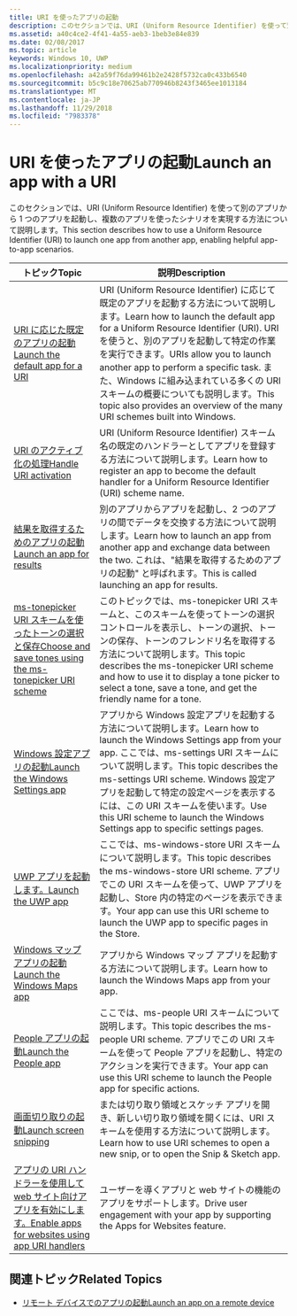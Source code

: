 ```yaml
---
title: URI を使ったアプリの起動
description: このセクションでは、URI (Uniform Resource Identifier) を使って別のアプリからアプリを起動する方法について説明します。
ms.assetid: a40c4ce2-4f41-4a55-aeb3-1beb3e84e839
ms.date: 02/08/2017
ms.topic: article
keywords: Windows 10, UWP
ms.localizationpriority: medium
ms.openlocfilehash: a42a59f76da99461b2e2428f5732ca0c433b6540
ms.sourcegitcommit: b5c9c18e70625ab770946b8243f3465ee1013184
ms.translationtype: MT
ms.contentlocale: ja-JP
ms.lasthandoff: 11/29/2018
ms.locfileid: "7983378"
---
```

# <a name="launch-an-app-with-a-uri"></a><span data-ttu-id="7f538-104">URI を使ったアプリの起動</span><span class="sxs-lookup"><span data-stu-id="7f538-104">Launch an app with a URI</span></span>

<span data-ttu-id="7f538-105">このセクションでは、URI (Uniform Resource Identifier) を使って別のアプリから 1 つのアプリを起動し、複数のアプリを使ったシナリオを実現する方法について説明します。</span><span class="sxs-lookup"><span data-stu-id="7f538-105">This section describes how to use a Uniform Resource Identifier (URI) to launch one app from another app, enabling helpful app-to-app scenarios.</span></span>

| <span data-ttu-id="7f538-106">トピック</span><span class="sxs-lookup"><span data-stu-id="7f538-106">Topic</span></span> | <span data-ttu-id="7f538-107">説明</span><span class="sxs-lookup"><span data-stu-id="7f538-107">Description</span></span> |
|-------|-------------|
| [<span data-ttu-id="7f538-108">URI に応じた既定のアプリの起動</span><span class="sxs-lookup"><span data-stu-id="7f538-108">Launch the default app for a URI</span></span>](launch-default-app.md) | <span data-ttu-id="7f538-109">URI (Uniform Resource Identifier) に応じて既定のアプリを起動する方法について説明します。</span><span class="sxs-lookup"><span data-stu-id="7f538-109">Learn how to launch the default app for a Uniform Resource Identifier (URI).</span></span> <span data-ttu-id="7f538-110">URI を使うと、別のアプリを起動して特定の作業を実行できます。</span><span class="sxs-lookup"><span data-stu-id="7f538-110">URIs allow you to launch another app to perform a specific task.</span></span> <span data-ttu-id="7f538-111">また、Windows に組み込まれている多くの URI スキームの概要についても説明します。</span><span class="sxs-lookup"><span data-stu-id="7f538-111">This topic also provides an overview of the many URI schemes built into Windows.</span></span> |
| [<span data-ttu-id="7f538-112">URI のアクティブ化の処理</span><span class="sxs-lookup"><span data-stu-id="7f538-112">Handle URI activation</span></span>](handle-uri-activation.md) | <span data-ttu-id="7f538-113">URI (Uniform Resource Identifier) スキーム名の既定のハンドラーとしてアプリを登録する方法について説明します。</span><span class="sxs-lookup"><span data-stu-id="7f538-113">Learn how to register an app to become the default handler for a Uniform Resource Identifier (URI) scheme name.</span></span> |
| [<span data-ttu-id="7f538-114">結果を取得するためのアプリの起動</span><span class="sxs-lookup"><span data-stu-id="7f538-114">Launch an app for results</span></span>](how-to-launch-an-app-for-results.md) | <span data-ttu-id="7f538-115">別のアプリからアプリを起動し、2 つのアプリの間でデータを交換する方法について説明します。</span><span class="sxs-lookup"><span data-stu-id="7f538-115">Learn how to launch an app from another app and exchange data between the two.</span></span> <span data-ttu-id="7f538-116">これは、"結果を取得するためのアプリの起動" と呼ばれます。</span><span class="sxs-lookup"><span data-stu-id="7f538-116">This is called launching an app for results.</span></span> |
| [<span data-ttu-id="7f538-117">ms-tonepicker URI スキームを使ったトーンの選択と保存</span><span class="sxs-lookup"><span data-stu-id="7f538-117">Choose and save tones using the ms-tonepicker URI scheme</span></span>](launch-ringtone-picker.md) | <span data-ttu-id="7f538-118">このトピックでは、ms-tonepicker URI スキームと、このスキームを使ってトーンの選択コントロールを表示し、トーンの選択、トーンの保存、トーンのフレンドリ名を取得する方法について説明します。</span><span class="sxs-lookup"><span data-stu-id="7f538-118">This topic describes the ms-tonepicker URI scheme and how to use it to display a tone picker to select a tone, save a tone, and get the friendly name for a tone.</span></span> |
| [<span data-ttu-id="7f538-119">Windows 設定アプリの起動</span><span class="sxs-lookup"><span data-stu-id="7f538-119">Launch the Windows Settings app</span></span>](launch-settings-app.md) | <span data-ttu-id="7f538-120">アプリから Windows 設定アプリを起動する方法について説明します。</span><span class="sxs-lookup"><span data-stu-id="7f538-120">Learn how to launch the Windows Settings app from your app.</span></span> <span data-ttu-id="7f538-121">ここでは、ms-settings URI スキームについて説明します。</span><span class="sxs-lookup"><span data-stu-id="7f538-121">This topic describes the ms-settings URI scheme.</span></span> <span data-ttu-id="7f538-122">Windows 設定アプリを起動して特定の設定ページを表示するには、この URI スキームを使います。</span><span class="sxs-lookup"><span data-stu-id="7f538-122">Use this URI scheme to launch the Windows Settings app to specific settings pages.</span></span> |
| [<span data-ttu-id="7f538-123">UWP アプリを起動します。</span><span class="sxs-lookup"><span data-stu-id="7f538-123">Launch the UWP app</span></span>](launch-store-app.md) | <span data-ttu-id="7f538-124">ここでは、ms-windows-store URI スキームについて説明します。</span><span class="sxs-lookup"><span data-stu-id="7f538-124">This topic describes the ms-windows-store URI scheme.</span></span> <span data-ttu-id="7f538-125">アプリでこの URI スキームを使って、UWP アプリを起動し、Store 内の特定のページを表示できます。</span><span class="sxs-lookup"><span data-stu-id="7f538-125">Your app can use this URI scheme to launch the UWP app to specific pages in the Store.</span></span> |
| [<span data-ttu-id="7f538-126">Windows マップ アプリの起動</span><span class="sxs-lookup"><span data-stu-id="7f538-126">Launch the Windows Maps app</span></span>](launch-maps-app.md) | <span data-ttu-id="7f538-127">アプリから Windows マップ アプリを起動する方法について説明します。</span><span class="sxs-lookup"><span data-stu-id="7f538-127">Learn how to launch the Windows Maps app from your app.</span></span> |
| [<span data-ttu-id="7f538-128">People アプリの起動</span><span class="sxs-lookup"><span data-stu-id="7f538-128">Launch the People app</span></span>](launch-people-apps.md) | <span data-ttu-id="7f538-129">ここでは、ms-people URI スキームについて説明します。</span><span class="sxs-lookup"><span data-stu-id="7f538-129">This topic describes the ms-people URI scheme.</span></span> <span data-ttu-id="7f538-130">アプリでこの URI スキームを使って People アプリを起動し、特定のアクションを実行できます。</span><span class="sxs-lookup"><span data-stu-id="7f538-130">Your app can use this URI scheme to launch the People app for specific actions.</span></span> |
| [<span data-ttu-id="7f538-131">画面切り取りの起動</span><span class="sxs-lookup"><span data-stu-id="7f538-131">Launch screen snipping</span></span>](launch-screen-snipping.md) | <span data-ttu-id="7f538-132">または切り取り領域とスケッチ アプリを開き、新しい切り取り領域を開くには、URI スキームを使用する方法について説明します。</span><span class="sxs-lookup"><span data-stu-id="7f538-132">Learn how to use URI schemes to open a new snip, or to open the Snip & Sketch app.</span></span> |
| [<span data-ttu-id="7f538-133">アプリの URI ハンドラーを使用して web サイト向けアプリを有効にします。</span><span class="sxs-lookup"><span data-stu-id="7f538-133">Enable apps for websites using app URI handlers</span></span>](web-to-app-linking.md) | <span data-ttu-id="7f538-134">ユーザーを導くアプリと web サイトの機能のアプリをサポートします。</span><span class="sxs-lookup"><span data-stu-id="7f538-134">Drive user engagement with your app by supporting the Apps for Websites feature.</span></span> |

## <a name="related-topics"></a><span data-ttu-id="7f538-135">関連トピック</span><span class="sxs-lookup"><span data-stu-id="7f538-135">Related Topics</span></span>
* [<span data-ttu-id="7f538-136">リモート デバイスでのアプリの起動</span><span class="sxs-lookup"><span data-stu-id="7f538-136">Launch an app on a remote device</span></span>](launch-a-remote-app.md)